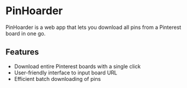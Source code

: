 # PinHoarder

PinHoarder is a web app that lets you download all pins from a Pinterest board in one go.

## Features

- Download entire Pinterest boards with a single click
- User-friendly interface to input board URL
- Efficient batch downloading of pins
